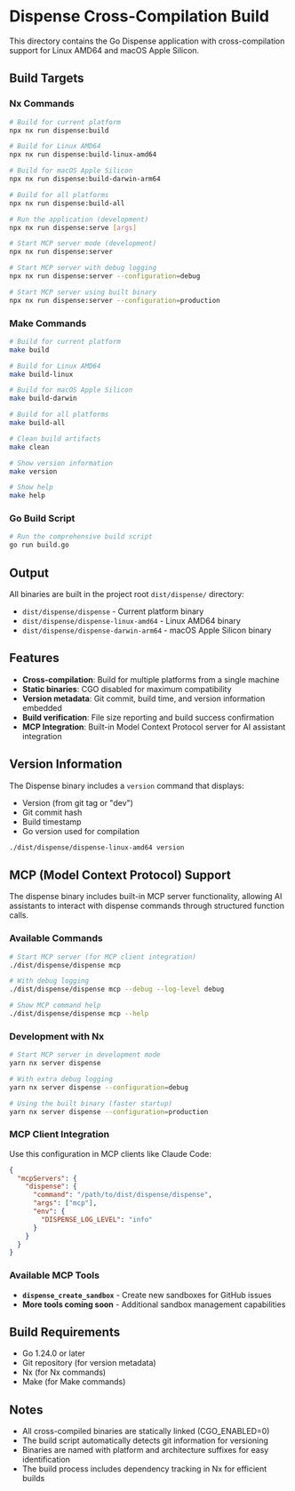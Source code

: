 # Dispense Cross-Compilation Build

This directory contains the Go Dispense application with cross-compilation support for Linux AMD64 and macOS Apple Silicon.

## Build Targets

### Nx Commands

```bash
# Build for current platform
npx nx run dispense:build

# Build for Linux AMD64
npx nx run dispense:build-linux-amd64

# Build for macOS Apple Silicon
npx nx run dispense:build-darwin-arm64

# Build for all platforms
npx nx run dispense:build-all

# Run the application (development)
npx nx run dispense:serve [args]

# Start MCP server mode (development)
npx nx run dispense:server

# Start MCP server with debug logging
npx nx run dispense:server --configuration=debug

# Start MCP server using built binary
npx nx run dispense:server --configuration=production
```

### Make Commands

```bash
# Build for current platform
make build

# Build for Linux AMD64
make build-linux

# Build for macOS Apple Silicon
make build-darwin

# Build for all platforms
make build-all

# Clean build artifacts
make clean

# Show version information
make version

# Show help
make help
```

### Go Build Script

```bash
# Run the comprehensive build script
go run build.go
```

## Output

All binaries are built in the project root `dist/dispense/` directory:

- `dist/dispense/dispense` - Current platform binary
- `dist/dispense/dispense-linux-amd64` - Linux AMD64 binary
- `dist/dispense/dispense-darwin-arm64` - macOS Apple Silicon binary

## Features

- **Cross-compilation**: Build for multiple platforms from a single machine
- **Static binaries**: CGO disabled for maximum compatibility
- **Version metadata**: Git commit, build time, and version information embedded
- **Build verification**: File size reporting and build success confirmation
- **MCP Integration**: Built-in Model Context Protocol server for AI assistant integration

## Version Information

The Dispense binary includes a `version` command that displays:

- Version (from git tag or "dev")
- Git commit hash
- Build timestamp
- Go version used for compilation

```bash
./dist/dispense/dispense-linux-amd64 version
```

## MCP (Model Context Protocol) Support

The dispense binary includes built-in MCP server functionality, allowing AI assistants to interact with dispense commands through structured function calls.

### Available Commands

```bash
# Start MCP server (for MCP client integration)
./dist/dispense/dispense mcp

# With debug logging
./dist/dispense/dispense mcp --debug --log-level debug

# Show MCP command help
./dist/dispense/dispense mcp --help
```

### Development with Nx

```bash
# Start MCP server in development mode
yarn nx server dispense

# With extra debug logging
yarn nx server dispense --configuration=debug

# Using the built binary (faster startup)
yarn nx server dispense --configuration=production
```

### MCP Client Integration

Use this configuration in MCP clients like Claude Code:

```json
{
  "mcpServers": {
    "dispense": {
      "command": "/path/to/dist/dispense/dispense",
      "args": ["mcp"],
      "env": {
        "DISPENSE_LOG_LEVEL": "info"
      }
    }
  }
}
```

### Available MCP Tools

- **`dispense_create_sandbox`** - Create new sandboxes for GitHub issues
- **More tools coming soon** - Additional sandbox management capabilities

## Build Requirements

- Go 1.24.0 or later
- Git repository (for version metadata)
- Nx (for Nx commands)
- Make (for Make commands)

## Notes

- All cross-compiled binaries are statically linked (CGO_ENABLED=0)
- The build script automatically detects git information for versioning
- Binaries are named with platform and architecture suffixes for easy identification
- The build process includes dependency tracking in Nx for efficient builds
